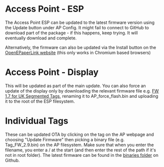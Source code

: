 # Access Point - ESP
The Access Point ESP can be updated to the latest firmware version using the Update button under AP Config. It might fail to connect to GitHub to download part of the package - if this happens, keep trying. It will eventually download and complete.

Alternatively, the firmware can also be updated via the Install button on the [OpenEPaperLink website](https://openepaperlink.de/) (this only works in Chromium based browsers)

# Access Point - Display
This will be updated as part of the main update. You can also force an update of the display only by downloading the relevant firmware file e.g. [FW 1.7 for UK Segmented Tags](https://github.com/jjwbruijn/OpenEPaperLink/releases/download/1.7-beta/AP_FW_Segmented_UK.bin), renaming it to AP_force_flash.bin and uploading it to the root of the ESP filesystem.

# Individual Tags
These can be updated OTA by clicking on the tag on the AP webpage and choosing "Update Firmware" then picking a binary file (e.g. Tag_FW_2.9.bin) on the AP filesystem. Make sure that when you enter the filename, you enter a / at the start (and then enter the rest of the path if it's not in root folder). The latest firmware can be found in the [binaries folder](https://github.com/jjwbruijn/OpenEPaperLink/tree/master/binaries) on Github.
